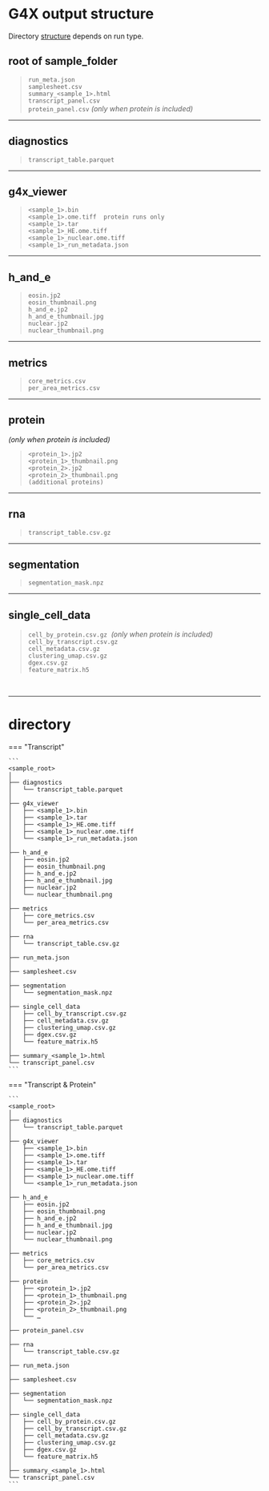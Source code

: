# G4X output structure

Directory [structure](#directory) depends on run type.

## root of sample_folder 
> `run_meta.json`  
> `samplesheet.csv`  
> `summary_<sample_1>.html`  
> `transcript_panel.csv`  
> `protein_panel.csv`  *(only when protein is included)*

---

## diagnostics
> `transcript_table.parquet`

---

## g4x_viewer
> `<sample_1>.bin`  
> `<sample_1>.ome.tiff  protein runs only`  
> `<sample_1>.tar`  
> `<sample_1>_HE.ome.tiff`  
> `<sample_1>_nuclear.ome.tiff`  
> `<sample_1>_run_metadata.json`  

---

## h_and_e
> `eosin.jp2`  
> `eosin_thumbnail.png`  
> `h_and_e.jp2`  
> `h_and_e_thumbnail.jpg`  
> `nuclear.jp2`  
> `nuclear_thumbnail.png`  

---

## metrics
> `core_metrics.csv`  
> `per_area_metrics.csv`  

---

## protein 
*(only when protein is included)*
> `<protein_1>.jp2`  
> `<protein_1>_thumbnail.png`  
> `<protein_2>.jp2`  
> `<protein_2>_thumbnail.png`  
> `(additional proteins)`

---

## rna
> `transcript_table.csv.gz`  

---

## segmentation
> `segmentation_mask.npz`  

---

## single_cell_data
> `cell_by_protein.csv.gz`  *(only when protein is included)*  
> `cell_by_transcript.csv.gz`  
> `cell_metadata.csv.gz`  
> `clustering_umap.csv.gz`  
> `dgex.csv.gz`  
> `feature_matrix.h5`  

<br>

---

# directory

=== "Transcript"

    ```
    <sample_root>
    │
    ├── diagnostics
    │   └── transcript_table.parquet
    │
    ├── g4x_viewer
    │   ├── <sample_1>.bin
    │   ├── <sample_1>.tar
    │   ├── <sample_1>_HE.ome.tiff
    │   ├── <sample_1>_nuclear.ome.tiff
    │   └── <sample_1>_run_metadata.json
    │
    ├── h_and_e
    │   ├── eosin.jp2
    │   ├── eosin_thumbnail.png
    │   ├── h_and_e.jp2
    │   ├── h_and_e_thumbnail.jpg
    │   ├── nuclear.jp2
    │   └── nuclear_thumbnail.png
    │
    ├── metrics
    │   ├── core_metrics.csv
    │   └── per_area_metrics.csv
    │
    ├── rna
    │   └── transcript_table.csv.gz
    │
    ├── run_meta.json
    │
    ├── samplesheet.csv
    │
    ├── segmentation
    │   └── segmentation_mask.npz
    │
    ├── single_cell_data
    │   ├── cell_by_transcript.csv.gz
    │   ├── cell_metadata.csv.gz
    │   ├── clustering_umap.csv.gz
    │   ├── dgex.csv.gz
    │   └── feature_matrix.h5
    │
    ├── summary_<sample_1>.html
    └── transcript_panel.csv
    ```

=== "Transcript & Protein"

    ```
    <sample_root>
    │
    ├── diagnostics
    │   └── transcript_table.parquet
    │
    ├── g4x_viewer 
    │   ├── <sample_1>.bin
    │   ├── <sample_1>.ome.tiff              
    │   ├── <sample_1>.tar
    │   ├── <sample_1>_HE.ome.tiff
    │   ├── <sample_1>_nuclear.ome.tiff
    │   └── <sample_1>_run_metadata.json
    │
    ├── h_and_e 
    │   ├── eosin.jp2
    │   ├── eosin_thumbnail.png
    │   ├── h_and_e.jp2
    │   ├── h_and_e_thumbnail.jpg
    │   ├── nuclear.jp2
    │   └── nuclear_thumbnail.png
    │
    ├── metrics 
    │   ├── core_metrics.csv
    │   └── per_area_metrics.csv
    │
    ├── protein                             
    │   ├── <protein_1>.jp2
    │   ├── <protein_1>_thumbnail.png
    │   ├── <protein_2>.jp2
    │   ├── <protein_2>_thumbnail.png
    │   └── …
    │
    ├── protein_panel.csv                   
    │
    ├── rna
    │   └── transcript_table.csv.gz
    │
    ├── run_meta.json
    │
    ├── samplesheet.csv
    │
    ├── segmentation
    │   └── segmentation_mask.npz
    │
    ├── single_cell_data
    │   ├── cell_by_protein.csv.gz          
    │   ├── cell_by_transcript.csv.gz
    │   ├── cell_metadata.csv.gz
    │   ├── clustering_umap.csv.gz
    │   ├── dgex.csv.gz
    │   └── feature_matrix.h5
    │
    ├── summary_<sample_1>.html
    └── transcript_panel.csv
    ```

<br>
